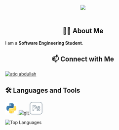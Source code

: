 <div style="display: flex; align-items: center; justify-content: center; margin: 20px; flex-direction: column;">
    <div style="text-align: center;">
     <h1 align="center">
            <img src="https://readme-typing-svg.herokuapp.com/?font=Righteous&size=40&center=true&vCenter=true&width=700&height=100&duration=4000&lines=Hello+There!+👋;+💥+My+Name+is+Kenean+Dita!+💥;+✨+Software+Engineering+Student!+✨;" />
        </h1>
    </div>
</div>


<h2 align="center">👨‍💻 About Me</h2>

I am a **Software Engineering Student**.


<h2 align="center"> 📫 Connect with Me</h2>

<a href="https://www.linkedin.com/in/kenean-dita-55a52725b/" target="_blank" align="center"><img align="center" src="https://raw.githubusercontent.com/rahuldkjain/github-profile-readme-generator/master/src/images/icons/Social/linked-in-alt.svg" alt="atiq abdullah" height="30" width="40" /></a>

## 🛠 Languages and Tools

<a href="https://www.python.org" target="_blank" rel="noreferrer"> <img src="https://raw.githubusercontent.com/devicons/devicon/master/icons/python/python-original.svg" alt="python" width="40" height="40"/> </a>
<a href="https://git-scm.com/" target="_blank" rel="noreferrer"> <img src="https://www.vectorlogo.zone/logos/git-scm/git-scm-icon.svg" alt="git" width="40" height="40"/> </a>
<a href="https://www.photoshop.com/en" target="_blank" rel="noreferrer"> <img src="https://raw.githubusercontent.com/devicons/devicon/master/icons/photoshop/photoshop-line.svg" alt="photoshop" width="40" height="40"/> </a>


![Top Languages](https://github-readme-stats.vercel.app/api/top-langs/?username=KeneanDita&layout=compact&theme=vision-friendly-dark)

 
